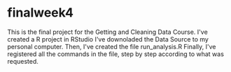 # finalweek4

This is the final project for the Getting and Cleaning Data Course.
I've created a R project in RStudio
I've downoladed the Data Source to my personal computer.
Then, I've created the file run_analysis.R
Finally, I've registered all the commands in the file, step by step according to what was requested.
